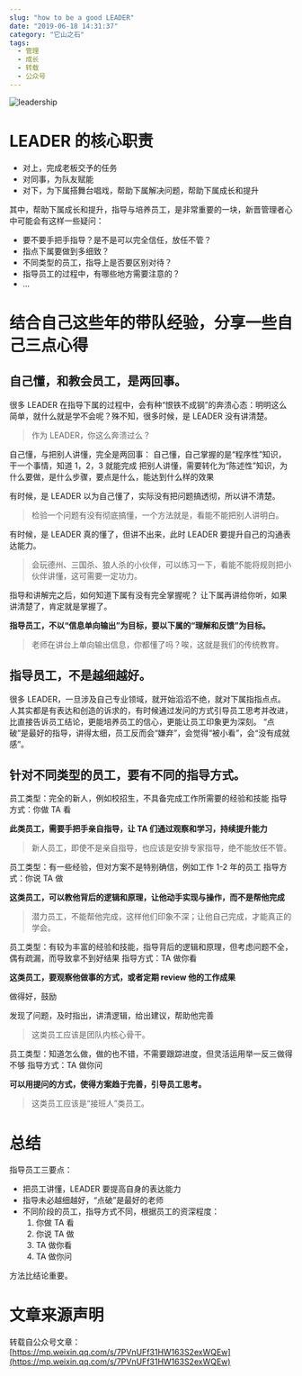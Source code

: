 ```yaml
---
slug: "how to be a good LEADER"
date: "2019-06-18 14:31:37"
category: "它山之石"
tags:
  - 管理
  - 成长
  - 转载
  - 公众号
---
```


![leadership](/images/leadership.jpg)

# LEADER 的核心职责

- 对上，完成老板交予的任务
- 对同事，为队友赋能
- 对下，为下属搭舞台唱戏，帮助下属解决问题，帮助下属成长和提升

其中，帮助下属成长和提升，指导与培养员工，是非常重要的一块，新晋管理者心中可能会有这样一些疑问：

- 要不要手把手指导？是不是可以完全信任，放任不管？
- 指点下属要做到多细致？
- 不同类型的员工，指导上是否要区别对待？
- 指导员工的过程中，有哪些地方需要注意的？
- ...

# 结合自己这些年的带队经验，分享一些自己三点心得

## 自己懂，和教会员工，是两回事。

很多 LEADER 在指导下属的过程中，会有种“恨铁不成钢”的奔溃心态：明明这么简单，就什么就是学不会呢？殊不知，很多时候，是 LEADER 没有讲清楚。

> 作为 LEADER，你这么奔溃过么？

自己懂，与把别人讲懂，完全是两回事：
自己懂，自己掌握的是“程序性”知识，干一个事情，知道 1，2，3 就能完成
把别人讲懂，需要转化为“陈述性”知识，为什么要做，是什么步骤，要点是什么，能达到什么样的效果

有时候，是 LEADER 以为自己懂了，实际没有把问题搞透彻，所以讲不清楚。

> 检验一个问题有没有彻底搞懂，一个方法就是，看能不能把别人讲明白。

有时候，是 LEADER 真的懂了，但讲不出来，此时 LEADER 要提升自己的沟通表达能力。

> 会玩德州、三国杀、狼人杀的小伙伴，可以练习一下，看能不能将规则把小伙伴讲懂，这可需要一定功力。

指导和讲解完之后，如何知道下属有没有完全掌握呢？
让下属再讲给你听，如果讲清楚了，肯定就是掌握了。

**指导员工，不以“信息单向输出”为目标，要以下属的“理解和反馈”为目标。**

> 老师在讲台上单向输出信息，你都懂了吗？唉，这就是我们的传统教育。

## 指导员工，不是越细越好。

很多 LEADER，一旦涉及自己专业领域，就开始滔滔不绝，就对下属指指点点。
人其实都是有表达和创造的诉求的，有时候通过发问的方式引导员工思考并改进，比直接告诉员工结论，更能培养员工的信心，更能让员工印象更为深刻。
“点破”是最好的指导，讲得太细，员工反而会“嫌弃”，会觉得“被小看”，会“没有成就感”。

## 针对不同类型的员工，要有不同的指导方式。

员工类型：完全的新人，例如校招生，不具备完成工作所需要的经验和技能
指导方式：你做 TA 看

**此类员工，需要手把手亲自指导，让 TA 们通过观察和学习，持续提升能力**

> 新人员工，即使不是亲自指导，也应该是安排专家指导，绝不能放任不管。

员工类型：有一些经验，但对方案不是特别确信，例如工作 1-2 年的员工
指导方式：你说 TA 做

**这类员工，可以教他背后的逻辑和原理，让他动手实现与操作，而不是帮他完成**

> 潜力员工，不能帮他完成，这样他们印象不深；让他自己完成，才能真正的学会。

员工类型：有较为丰富的经验和技能，指导背后的逻辑和原理，但考虑问题不全，偶有疏漏，而导致拿不到好结果
指导方式：TA 做你看

**这类员工，要观察他做事的方式，或者定期 review 他的工作成果**

做得好，鼓励

发现了问题，及时指出，讲清逻辑，给出建议，帮助他完善

> 这类员工应该是团队内核心骨干。

员工类型：知道怎么做，做的也不错，不需要跟踪进度，但灵活运用举一反三做得不够
指导方式：TA 做你问

**可以用提问的方式，使得方案趋于完善，引导员工思考。**

> 这类员工应该是“接班人”类员工。

# 总结

指导员工三要点：

- 把员工讲懂，LEADER 要提高自身的表达能力
- 指导未必越细越好，“点破”是最好的老师
- 不同阶段的员工，指导方式不同，根据员工的资深程度：
  1. 你做 TA 看
  2. 你说 TA 做
  3. TA 做你看
  4. TA 做你问

方法比结论重要。

# 文章来源声明

转载自公众号文章：[https://mp.weixin.qq.com/s/7PVnUFf31HW163S2exWQEw](https://mp.weixin.qq.com/s/7PVnUFf31HW163S2exWQEw)

